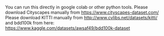 You can run this directly in google colab or other python tools.
Please download Cityscapes manually from https://www.cityscapes-dataset.com/
Please download KITTI manually from http://www.cvlibs.net/datasets/kitti/
and bdd100k from here: https://www.kaggle.com/datasets/awsaf49/bdd100k-dataset
